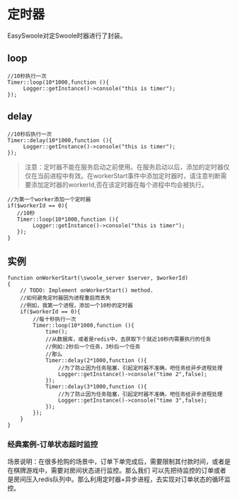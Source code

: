 # 定时器
EasySwoole对定Swoole时器进行了封装。
## loop
```
//10秒执行一次
Timer::loop(10*1000,function (){
     Logger::getInstance()->console("this is timer");
});
```
## delay
```
//10秒后执行一次
Timer::delay(10*1000,function (){
     Logger::getInstance()->console("this is timer");
});
```
> 注意：定时器不能在服务启动之前使用。在服务启动以后，添加的定时器仅仅在当前进程中有效。在workerStart事件中添加定时器时，请注意判断需要添加定时器的workerId,否在该定时器在每个进程中均会被执行。


```
//为第一个worker添加一个定时器
if($workerId == 0){
   //10秒
   Timer::loop(10*1000,function (){
        Logger::getInstance()->console("this is timer");
   });
}
```
## 实例
```
function onWorkerStart(\swoole_server $server, $workerId)
{
    // TODO: Implement onWorkerStart() method.
    //如何避免定时器因为进程重启而丢失
    //例如，我第一个进程，添加一个10秒的定时器
    if($workerId == 0){
        //每十秒执行一次
        Timer::loop(10*1000,function (){
            time();
            //从数据库，或者是redis中，去获取下个就近10秒内需要执行的任务
            //例如:2秒后一个任务，3秒后一个任务
            //那么
            Timer::delay(2*1000,function (){
                //为了防止因为任务阻塞，引起定时器不准确，吧任务给异步进程处理
                Logger::getInstance()->console("time 2",false);
            });
            Timer::delay(3*1000,function (){
                //为了防止因为任务阻塞，引起定时器不准确，吧任务给异步进程处理
                Logger::getInstance()->console("time 3",false);
            });
        });
    }
}
```

### 经典案例-订单状态超时监控
场景说明：在很多抢购的场景中，订单下单完成后，需要限制其付款时间，或者是在棋牌游戏中，需要对房间状态进行监控。那么我们
可以先把待监控的订单或者是房间压入redis队列中。那么利用定时器+异步进程，去实现对订单状态的循环监控。



